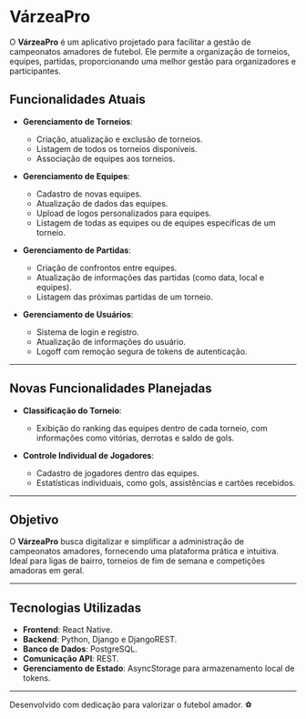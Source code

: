 # **VárzeaPro**

O **VárzeaPro** é um aplicativo projetado para facilitar a gestão de campeonatos amadores de futebol. Ele permite a organização de torneios, equipes, partidas, proporcionando uma melhor gestão para organizadores e participantes.

## **Funcionalidades Atuais**
- **Gerenciamento de Torneios**: 
  - Criação, atualização e exclusão de torneios.
  - Listagem de todos os torneios disponíveis.
  - Associação de equipes aos torneios.

- **Gerenciamento de Equipes**:
  - Cadastro de novas equipes.
  - Atualização de dados das equipes.
  - Upload de logos personalizados para equipes.
  - Listagem de todas as equipes ou de equipes específicas de um torneio.

- **Gerenciamento de Partidas**:
  - Criação de confrontos entre equipes.
  - Atualização de informações das partidas (como data, local e equipes).
  - Listagem das próximas partidas de um torneio.

- **Gerenciamento de Usuários**:
  - Sistema de login e registro.
  - Atualização de informações do usuário.
  - Logoff com remoção segura de tokens de autenticação.

---

## **Novas Funcionalidades Planejadas**
- **Classificação do Torneio**: 
  - Exibição do ranking das equipes dentro de cada torneio, com informações como vitórias, derrotas e saldo de gols.

- **Controle Individual de Jogadores**: 
  - Cadastro de jogadores dentro das equipes.
  - Estatísticas individuais, como gols, assistências e cartões recebidos.

---

## **Objetivo**
O **VárzeaPro** busca digitalizar e simplificar a administração de campeonatos amadores, fornecendo uma plataforma prática e intuitiva. Ideal para ligas de bairro, torneios de fim de semana e competições amadoras em geral.

---

## **Tecnologias Utilizadas**
- **Frontend**: React Native.
- **Backend**: Python, Django e DjangoREST.
- **Banco de Dados**: PostgreSQL.
- **Comunicação API**: REST.
- **Gerenciamento de Estado**: AsyncStorage para armazenamento local de tokens.

---

Desenvolvido com dedicação para valorizar o futebol amador. ⚽



